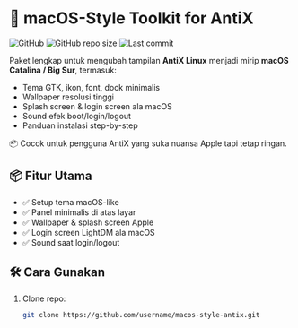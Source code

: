 # 🍎 macOS-Style Toolkit for AntiX

![GitHub](https://img.shields.io/github/license/username/macos-style-antix?color=blue)
![GitHub repo size](https://img.shields.io/github/repo-size/username/macos-style-antix)
![Last commit](https://img.shields.io/github/last-commit/username/macos-style-antix)

Paket lengkap untuk mengubah tampilan **AntiX Linux** menjadi mirip **macOS Catalina / Big Sur**, termasuk:

- Tema GTK, ikon, font, dock minimalis
- Wallpaper resolusi tinggi
- Splash screen & login screen ala macOS
- Sound efek boot/login/logout
- Panduan instalasi step-by-step

📦 Cocok untuk pengguna AntiX yang suka nuansa Apple tapi tetap ringan.

## 📦 Fitur Utama 

- ✅ Setup tema macOS-like
- ✅ Panel minimalis di atas layar
- ✅ Wallpaper & splash screen Apple
- ✅ Login screen LightDM ala macOS
- ✅ Sound saat login/logout

## 🛠️ Cara Gunakan

1. Clone repo:
   ```bash
   git clone https://github.com/username/macos-style-antix.git 